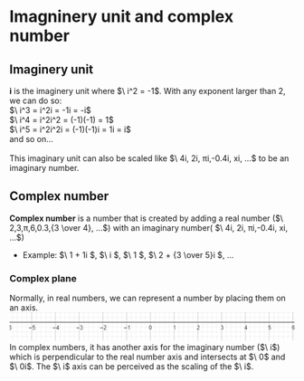 # Imagninery unit and complex number
## Imaginery unit
**i** is the imaginery unit where $\ i^2 = -1\$.
With any exponent larger than 2, we can do so: <br>
$\ i^3 = i^2i = -1i = -i\$ <br>
$\ i^4 = i^2i^2 = (-1)(-1) = 1\$ <br>
$\ i^5 = i^2i^2i = (-1)(-1)i = 1i = i\$ <br>
and so on...<br><br>
This imaginary unit can also be scaled like $\ 4i, 2i, πi,-0.4i, xi, ...\$ to be an imaginary number.
## Complex number
**Complex number** is a number that is created by adding a real number ($\ 2,3,π,6,0.3,{3 \over 4}, ...\$) with an imaginary number( $\ 4i, 2i, πi,-0.4i, xi, ...\$)
+ Example:
$\ 1 + 1i \$,
$\ i \$,
$\ 1 \$,
$\ 2 + {3 \over 5}i \$,
...
### Complex plane
Normally, in real numbers, we can represent a number by placing them on an axis.<br/>
<img src="./images/Screenshot 2023-08-15 164125.png"><br>
In complex numbers, it has another axis for the imaginary number ($\ i\$) which is perpendicular to the real number axis and intersects at $\ 0\$ and $\ 0i\$. The $\ i\$ axis can be perceived as the scaling of the $\ i\$.
